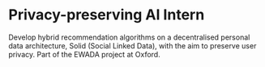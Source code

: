 # Privacy-preserving AI Intern 
Develop hybrid recommendation algorithms on a decentralised personal data architecture, Solid (Social Linked Data), with the aim to preserve user privacy. Part of the EWADA project at Oxford.
